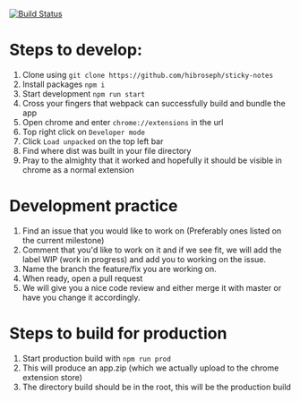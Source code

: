 [![Build Status](https://dev.azure.com/iwillridgley/iwillridgley/_apis/build/status/hibroseph.Docamatic?branchName=master)](https://dev.azure.com/iwillridgley/iwillridgley/_build/latest?definitionId=1&branchName=master)
# Steps to develop:
1. Clone using `git clone https://github.com/hibroseph/sticky-notes`
2. Install packages `npm i`
3. Start development `npm run start`
4. Cross your fingers that webpack can successfully build and bundle the app
5. Open chrome and enter `chrome://extensions` in the url
6. Top right click on `Developer mode`
7. Click `Load unpacked` on the top left bar
8. Find where dist was built in your file directory
9. Pray to the almighty that it worked and hopefully it should be visible in chrome as a normal extension

# Development practice
1. Find an issue that you would like to work on (Preferably ones listed on the current milestone)
2. Comment that you'd like to work on it and if we see fit, we will add the label WIP (work in progress) and add you to working on the issue.
3. Name the branch the feature/fix you are working on.
4. When ready, open a pull request
5. We will give you a nice code review and either merge it with master or have you change it accordingly.

# Steps to build for production
1. Start production build with `npm run prod`
2. This will produce an app.zip (which we actually upload to the chrome extension store)
3. The directory build should be in the root, this will be the production build
